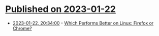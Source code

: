 # [Published on 2023-01-22](index.md)

* [2023-01-22, 20:34:00](https://news.slashdot.org/story/23/01/22/1922212/which-performs-better-on-linux-firefox-or-chrome?utm_source=rss1.0mainlinkanon&utm_medium=feed) - [Which Performs Better on Linux:  Firefox or Chrome?](https://news.slashdot.org/story/23/01/22/1922212/which-performs-better-on-linux-firefox-or-chrome?utm_source=rss1.0mainlinkanon&utm_medium=feed)
